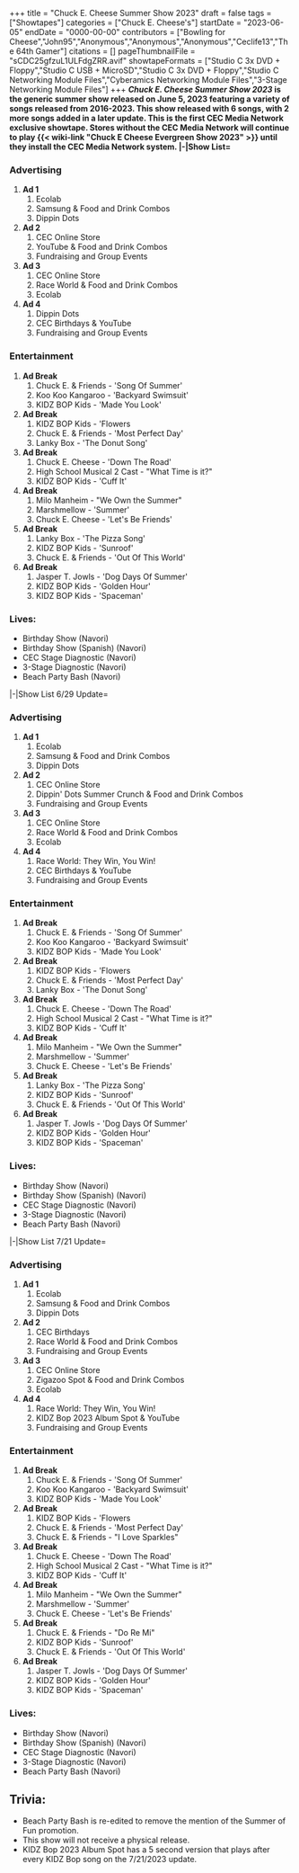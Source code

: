 +++
title = "Chuck E. Cheese Summer Show 2023"
draft = false
tags = ["Showtapes"]
categories = ["Chuck E. Cheese's"]
startDate = "2023-06-05"
endDate = "0000-00-00"
contributors = ["Bowling for Cheese","John95","Anonymous","Anonymous","Anonymous","Ceclife13","The 64th Gamer"]
citations = []
pageThumbnailFile = "sCDC25gfzuL1ULFdgZRR.avif"
showtapeFormats = ["Studio C 3x DVD + Floppy","Studio C USB + MicroSD","Studio C 3x DVD + Floppy","Studio C Networking Module Files","Cyberamics Networking Module Files","3-Stage Networking Module Files"]
+++
***Chuck E. Cheese Summer Show 2023* is the generic summer show released on June 5, 2023 featuring a variety of songs released from 2016-2023.
This show released with 6 songs, with 2 more songs added in a later update. This is the first CEC Media Network exclusive showtape. Stores without the CEC Media Network will continue to play {{< wiki-link "Chuck E Cheese Evergreen Show 2023" >}} until they install the CEC Media Network system.
|-|Show List=**

### Advertising

1.  **Ad 1**
    1.  Ecolab
    2.  Samsung & Food and Drink Combos
    3.  Dippin Dots
2.  **Ad 2**
    1.  CEC Online Store
    2.  YouTube & Food and Drink Combos
    3.  Fundraising and Group Events
3.  **Ad 3**
    1.  CEC Online Store
    2.  Race World & Food and Drink Combos
    3.  Ecolab
4.  **Ad 4**
    1.  Dippin Dots
    2.  CEC Birthdays & YouTube
    3.  Fundraising and Group Events

### Entertainment

1.  **Ad Break**
    1.  Chuck E. & Friends - 'Song Of Summer'
    2.  Koo Koo Kangaroo - 'Backyard Swimsuit'
    3.  KIDZ BOP Kids - 'Made You Look'
2.  **Ad Break**
    1.  KIDZ BOP Kids - 'Flowers
    2.  Chuck E. & Friends - 'Most Perfect Day'
    3.  Lanky Box - 'The Donut Song'
3.  **Ad Break**
    1.  Chuck E. Cheese - 'Down The Road'
    2.  High School Musical 2 Cast - "What Time is it?"
    3.  KIDZ BOP Kids - 'Cuff It'
4.  **Ad Break**
    1.  Milo Manheim - "We Own the Summer"
    2.  Marshmellow - 'Summer'
    3.  Chuck E. Cheese - 'Let's Be Friends'
5.  **Ad Break**
    1.  Lanky Box - 'The Pizza Song'
    2.  KIDZ BOP Kids - 'Sunroof'
    3.  Chuck E. & Friends - 'Out Of This World'
6.  **Ad Break**
    1.  Jasper T. Jowls - 'Dog Days Of Summer'
    2.  KIDZ BOP Kids - 'Golden Hour'
    3.  KIDZ BOP Kids - 'Spaceman'

### Lives:

- Birthday Show (Navori)
- Birthday Show (Spanish) (Navori)
- CEC Stage Diagnostic (Navori)
- 3-Stage Diagnostic (Navori)
- Beach Party Bash (Navori)

|-|Show List 6/29 Update=

### Advertising

1.  **Ad 1**
    1.  Ecolab
    2.  Samsung & Food and Drink Combos
    3.  Dippin Dots
2.  **Ad 2**
    1.  CEC Online Store
    2.  Dippin' Dots Summer Crunch & Food and Drink Combos
    3.  Fundraising and Group Events
3.  **Ad 3**
    1.  CEC Online Store
    2.  Race World & Food and Drink Combos
    3.  Ecolab
4.  **Ad 4**
    1.  Race World: They Win, You Win!
    2.  CEC Birthdays & YouTube
    3.  Fundraising and Group Events

### Entertainment

1.  **Ad Break**
    1.  Chuck E. & Friends - 'Song Of Summer'
    2.  Koo Koo Kangaroo - 'Backyard Swimsuit'
    3.  KIDZ BOP Kids - 'Made You Look'
2.  **Ad Break**
    1.  KIDZ BOP Kids - 'Flowers
    2.  Chuck E. & Friends - 'Most Perfect Day'
    3.  Lanky Box - 'The Donut Song'
3.  **Ad Break**
    1.  Chuck E. Cheese - 'Down The Road'
    2.  High School Musical 2 Cast - "What Time is it?"
    3.  KIDZ BOP Kids - 'Cuff It'
4.  **Ad Break**
    1.  Milo Manheim - "We Own the Summer"
    2.  Marshmellow - 'Summer'
    3.  Chuck E. Cheese - 'Let's Be Friends'
5.  **Ad Break**
    1.  Lanky Box - 'The Pizza Song'
    2.  KIDZ BOP Kids - 'Sunroof'
    3.  Chuck E. & Friends - 'Out Of This World'
6.  **Ad Break**
    1.  Jasper T. Jowls - 'Dog Days Of Summer'
    2.  KIDZ BOP Kids - 'Golden Hour'
    3.  KIDZ BOP Kids - 'Spaceman'

### Lives:

- Birthday Show (Navori)
- Birthday Show (Spanish) (Navori)
- CEC Stage Diagnostic (Navori)
- 3-Stage Diagnostic (Navori)
- Beach Party Bash (Navori)

|-|Show List 7/21 Update=

### Advertising

1.  **Ad 1**
    1.  Ecolab
    2.  Samsung & Food and Drink Combos
    3.  Dippin Dots
2.  **Ad 2**
    1.  CEC Birthdays
    2.  Race World & Food and Drink Combos
    3.  Fundraising and Group Events
3.  **Ad 3**
    1.  CEC Online Store
    2.  Zigazoo Spot & Food and Drink Combos
    3.  Ecolab
4.  **Ad 4**
    1.  Race World: They Win, You Win!
    2.  KIDZ Bop 2023 Album Spot & YouTube
    3.  Fundraising and Group Events

### Entertainment

1.  **Ad Break**
    1.  Chuck E. & Friends - 'Song Of Summer'
    2.  Koo Koo Kangaroo - 'Backyard Swimsuit'
    3.  KIDZ BOP Kids - 'Made You Look'
2.  **Ad Break**
    1.  KIDZ BOP Kids - 'Flowers
    2.  Chuck E. & Friends - 'Most Perfect Day'
    3.  Chuck E. & Friends - "I Love Sparkles"
3.  **Ad Break**
    1.  Chuck E. Cheese - 'Down The Road'
    2.  High School Musical 2 Cast - "What Time is it?"
    3.  KIDZ BOP Kids - 'Cuff It'
4.  **Ad Break**
    1.  Milo Manheim - "We Own the Summer"
    2.  Marshmellow - 'Summer'
    3.  Chuck E. Cheese - 'Let's Be Friends'
5.  **Ad Break**
    1.  Chuck E. & Friends - "Do Re Mi"
    2.  KIDZ BOP Kids - 'Sunroof'
    3.  Chuck E. & Friends - 'Out Of This World'
6.  **Ad Break**
    1.  Jasper T. Jowls - 'Dog Days Of Summer'
    2.  KIDZ BOP Kids - 'Golden Hour'
    3.  KIDZ BOP Kids - 'Spaceman'

### Lives:

- Birthday Show (Navori)
- Birthday Show (Spanish) (Navori)
- CEC Stage Diagnostic (Navori)
- 3-Stage Diagnostic (Navori)
- Beach Party Bash (Navori)

## Trivia:

- Beach Party Bash is re-edited to remove the mention of the Summer of Fun promotion.
- This show will not receive a physical release.
- KIDZ Bop 2023 Album Spot has a 5 second version that plays after every KIDZ Bop song on the 7/21/2023 update.
